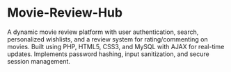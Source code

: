 # Movie-Review-Hub
A dynamic movie review platform with user authentication, search, personalized wishlists, and a review system for rating/commenting on movies. Built using PHP, HTML5, CSS3, and MySQL with AJAX for real-time updates. Implements password hashing, input sanitization, and secure session management.
